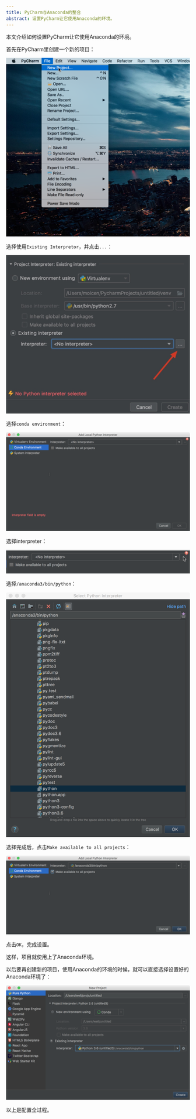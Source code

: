 ```yaml
---
title: PyCharm与Anaconda的整合
abstract: 设置PyCharm让它使用Anaconda的环境。
---
```




本文介绍如何设置PyCharm让它使用Anaconda的环境。

首先在PyCharm里创建一个新的项目：

![](https://raw.githubusercontent.com/liweinan/blogpicbackup/master/data/PyCharmScreenSnapz002.5aa08e62e735470e8f791b1489304ba9.png)

选择使用`Existing Interpretor`，并点击`...`：

![](https://raw.githubusercontent.com/liweinan/blogpicbackup/master/data/675C6DAC-7A94-4B3D-8ED5-C18AC9C3C349.png)

选择`conda environment`：

![](https://raw.githubusercontent.com/liweinan/blogpicbackup/master/data/PyCharmScreenSnapz006.4623e29677f844b6b5495dbe54a7548f.png)

选择interpreter：

![](https://raw.githubusercontent.com/liweinan/blogpicbackup/master/data/PyCharmScreenSnapz007.4a6d289ecc4f438d8aed6a28a4b648af.png)

选择`/anaconda3/bin/python`：

![](https://raw.githubusercontent.com/liweinan/blogpicbackup/master/data/PyCharmScreenSnapz008.6be12a85c8ba4f9da7491c165c0cd503.png)

选择完成后，点击`Make available to all projects`：

![](https://raw.githubusercontent.com/liweinan/blogpicbackup/master/data/PyCharmScreenSnapz009.1905a0f3e78842da9517b5ab05a91db0.png)

点击`OK`，完成设置。

这样，项目就使用上了Anaconda环境。

以后要再创建新的项目，使用Anaconda的环境的时候，就可以直接选择设置好的Anaconda环境了：

![](https://raw.githubusercontent.com/liweinan/blogpicbackup/master/data/PyCharmScreenSnapz010.99613de617284dc7ae6133fd598afc7a.png)

以上是配置全过程。
